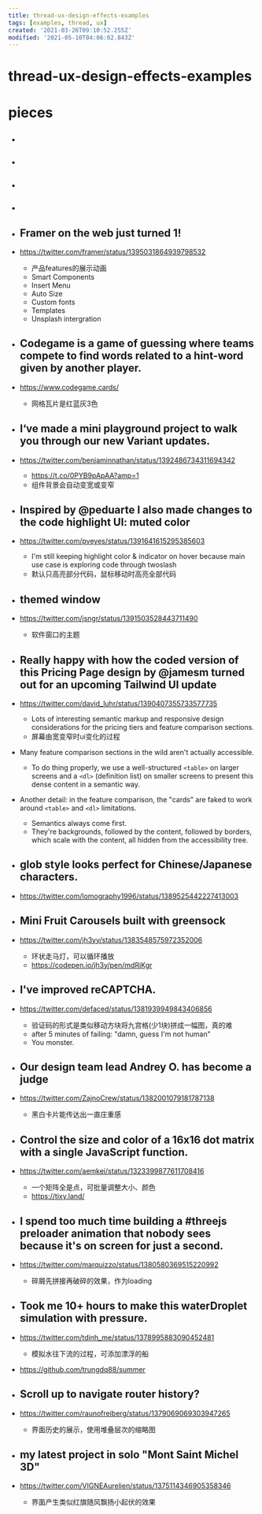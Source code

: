 ```yaml
---
title: thread-ux-design-effects-examples
tags: [examples, thread, ux]
created: '2021-03-26T09:10:52.255Z'
modified: '2021-05-10T04:06:02.843Z'
---
```


# thread-ux-design-effects-examples

# pieces

- ## 

- ## 

- ## 

- ## 

- ## Framer on the web just turned 1! 
- https://twitter.com/framer/status/1395031864939798532
  - 产品features的展示动画
  - Smart Components
  - Insert Menu
  - Auto Size
  - Custom fonts
  - Templates
  - Unsplash intergration

- ## Codegame is a game of guessing where teams compete to find words related to a hint-word given by another player.
- https://www.codegame.cards/
  - 网格瓦片是红蓝灰3色

- ## I‘ve made a mini playground project to walk you through our new Variant updates. 
- https://twitter.com/benjaminnathan/status/1392486734311694342
  - https://t.co/0PYB9pApAA?amp=1
  - 组件背景会自动变宽或变窄

- ## Inspired by @peduarte I also made changes to the code highlight UI: muted color 
- https://twitter.com/pveyes/status/1391641615295385603
  - I'm still keeping highlight color & indicator on hover because main use case is exploring code through twoslash
  - 默认只高亮部分代码，鼠标移动时高亮全部代码

- ## themed window
- https://twitter.com/jsngr/status/1391503528443711490
  - 软件窗口的主题

- ## Really happy with how the coded version of this Pricing Page design by @jamesm turned out for an upcoming Tailwind UI update
- https://twitter.com/david_luhr/status/1390407355733577735
  - Lots of interesting semantic markup and responsive design considerations for the pricing tiers and feature comparison sections.
  - 屏幕由宽变窄时ui变化的过程
- Many feature comparison sections in the wild aren't actually accessible. 
  - To do thing properly, we use a well-structured `<table>` on larger screens and a `<dl>` (definition list) on smaller screens to present this dense content in a semantic way.
- Another detail: in the feature comparison, the "cards" are faked to work around `<table>` and `<dl>` limitations. 
  - Semantics always come first. 
  - They're backgrounds, followed by the content, followed by borders, which scale with the content, all hidden from the accessibility tree.

- ## glob style looks perfect for Chinese/Japanese characters.
- https://twitter.com/lomography1996/status/1389525442227413003

- ## Mini Fruit Carousels built with greensock
- https://twitter.com/jh3yy/status/1383548575972352006
  - 环状走马灯，可以循环播放
  - https://codepen.io/jh3y/pen/mdRjKgr

- ## I've improved reCAPTCHA.
- https://twitter.com/defaced/status/1381939949843406856
  - 验证码的形式是类似移动方块将九宫格(少1块)拼成一幅图，真的难
  - after 5 minutes of failing: "damn, guess I'm not human"
  - You monster.

- ## Our design team lead Andrey O. has become a judge 
- https://twitter.com/ZajnoCrew/status/1382001079181787138
  - 黑白卡片能传达出一直庄重感

- ## Control the size and color of a 16x16 dot matrix with a single JavaScript function. 
- https://twitter.com/aemkei/status/1323399877611708416
  - 一个矩阵全是点，可批量调整大小、颜色
  - https://tixy.land/

- ## I spend too much time building a #threejs preloader animation that nobody sees because it's on screen for just a second.
- https://twitter.com/marquizzo/status/1380580369515220992
  - 碎屑先拼接再破碎的效果，作为loading

- ## Took me 10+ hours to make this waterDroplet simulation with pressure.
- https://twitter.com/tdinh_me/status/1378995883090452481
  - 模拟水往下流的过程，可添加漂浮的船
- https://github.com/trungdq88/summer

- ## Scroll up to navigate router history?
- https://twitter.com/raunofreiberg/status/1379069069303947265
  - 界面历史的展示，使用堆叠层次的缩略图

- ## my latest project in solo "Mont Saint Michel 3D"
- https://twitter.com/VIGNEAurelien/status/1375114346905358346
  - 界面产生类似红旗随风飘扬小起伏的效果
